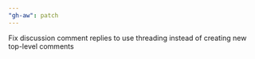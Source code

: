 ```yaml
---
"gh-aw": patch
---
```


Fix discussion comment replies to use threading instead of creating new top-level comments
